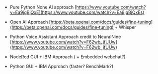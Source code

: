 - Pure Python None AI approach [https://www.youtube.com/watch?v=Ea9jgBjQxE](https://www.youtube.com/watch?v=Ea9jgBjQxEs)
- Open AI Approach
    [https://beta.openai.com/docs/guides/fine-tuning](https://beta.openai.com/docs/guides/fine-tuning)  + Whisper
    
- Python Voice Assistant Approach credit to NeuralNine
    [https://www.youtube.com/watch?v=F62wb_jfUUw](https://www.youtube.com/watch?v=F62wb_jfUUw)
    
- NodeRed GUI + IBM Approach ( + Embedded webchat?)

- Python GUI + IBM Approach  (faster? BenchMark?)